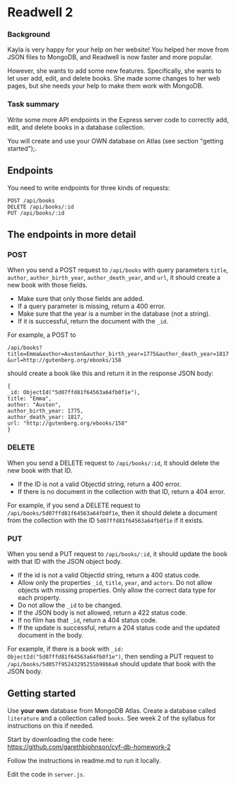 # Readwell 2

### Background

Kayla is very happy for your help on her website! You helped her move from JSON files to MongoDB, and Readwell is now faster and more popular.

However, she wants to add some new features. Specifically, she wants to let user add, edit, and delete books. She made some changes to her web pages, but she needs your help to make them work with MongoDB.

### Task summary

Write some more API endpoints in the Express server code to correctly add, edit, and delete books in a database collection.

You will create and use your OWN database on Atlas (see section "getting started");.

## Endpoints

You need to write endpoints for three kinds of requests:

```
POST /api/books
DELETE /api/books/:id
PUT /api/books/:id
```

## The endpoints in more detail

### POST

When you send a POST request to `/api/books` with query parameters `title`, `author`, `author_birth_year`, `author_death_year`, and `url`, it should create a new book with those fields.

- Make sure that only those fields are added.
- If a query parameter is missing, return a 400 error.
- Make sure that the year is a number in the database (not a string).
- If it is successful, return the document with the `_id`.

For example, a POST to

`/api/books?title=Emma&author=Austen&author_birth_year=1775&author_death_year=1817&url=http://gutenberg.org/ebooks/158`

should create a book like this and return it in the response JSON body:

```
{
_id: ObjectId("5d07ffd81f64563a64fb0f1e"),
title: "Emma",
author: "Austen",
author_birth_year: 1775,
author_death_year: 1817,
url: "http://gutenberg.org/ebooks/158"
}
```

### DELETE

When you send a DELETE request to `/api/books/:id`, it should delete the new book with that ID.

- If the ID is not a valid ObjectId string, return a 400 error.
- If there is no document in the collection with that ID, return a 404 error.

For example, if you send a DELETE request to `/api/books/5d07ffd81f64563a64fb0f1e`, then it should delete a document from the collection with the ID `5d07ffd81f64563a64fb0f1e` if it exists.

### PUT

When you send a PUT request to `/api/books/:id`, it should update the book with that ID with the JSON object body.

- If the id is not a valid ObjectId string, return a 400 status code.
- Allow only the properties `_id`, `title`, `year`, and `actors`. Do not allow objects with missing properties. Only allow the correct data type for each property.
- Do not allow the `_id` to be changed.
- If the JSON body is not allowed, return a 422 status code.
- If no film has that `_id`, return a 404 status code.
- If the update is successful, return a 204 status code and the updated document in the body.

For example, if there is a book with `_id: ObjectId("5d07ffd81f64563a64fb0f1e")`, then sending a PUT request to `/api/books/5d057f95243295255b98b6a0` should update that book with the JSON body.

## Getting started

Use **your own** database from MongoDB Atlas. Create a database called `literature` and a collection called `books`.  See week 2 of the syllabus for instructions on this if needed.

Start by downloading the code here: https://github.com/garethbjohnson/cyf-db-homework-2

Follow the instructions in readme.md to run it locally.

Edit the code in `server.js`.
